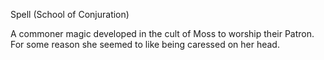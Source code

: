 Spell (School of Conjuration)

A commoner magic developed in the cult of Moss to worship their Patron. For some reason she seemed to like being caressed on her head.